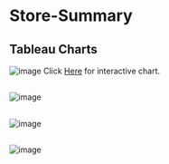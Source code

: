 # Store-Summary
## Tableau Charts

![image](https://user-images.githubusercontent.com/110743067/191073017-65533933-b9fc-41cf-91ae-ad4cc0b8c454.png)
Click <a href="https://public.tableau.com/views/SalesData_16633850920170/YOYProfitSales?:language=en-US&publish=yes&:display_count=n&:origin=viz_share_link">Here</a> for interactive chart.

##

![image](https://user-images.githubusercontent.com/110743067/191075218-4b1ea389-7a64-481d-963d-6f599445894a.png)

##

![image](https://user-images.githubusercontent.com/110743067/191076241-73212579-0fe4-4442-90ea-e4908fe792c9.png)

##
![image](https://user-images.githubusercontent.com/110743067/191076544-9f62a7ba-4784-408f-a55a-6097a9f7c23d.png)
